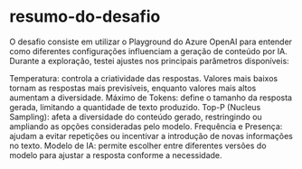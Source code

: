 # resumo-do-desafio
O desafio consiste em utilizar o Playground do Azure OpenAI para entender como diferentes configurações influenciam a geração de conteúdo por IA. Durante a exploração, testei ajustes nos principais parâmetros disponíveis:

Temperatura: controla a criatividade das respostas. Valores mais baixos tornam as respostas mais previsíveis, enquanto valores mais altos aumentam a diversidade.
Máximo de Tokens: define o tamanho da resposta gerada, limitando a quantidade de texto produzido.
Top-P (Nucleus Sampling): afeta a diversidade do conteúdo gerado, restringindo ou ampliando as opções consideradas pelo modelo.
Frequência e Presença: ajudam a evitar repetições ou incentivar a introdução de novas informações no texto.
Modelo de IA: permite escolher entre diferentes versões do modelo para ajustar a resposta conforme a necessidade.
